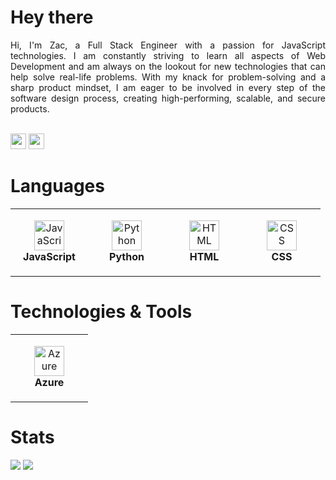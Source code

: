 # Hey there

<div align="justify">
    Hi, I'm Zac, a Full Stack Engineer with a passion for JavaScript technologies. I am constantly striving to learn all aspects of Web Development and am always on the lookout for new technologies that can help solve real-life problems. With my knack for problem-solving and a sharp product mindset, I am eager to be involved in every step of the software design process, creating high-performing, scalable, and secure products.
</div>

<br/><a href="https://www.linkedin.com/in/zachariah-march"><img src="https://img.shields.io/badge/linkedin-%230077B5.svg?&style=for-the-badge&logo=linkedin&logoColor=white" height=25></a>
<a href="mailto:zacmarch101@gmail.com"><img src="https://img.shields.io/badge/Gmail-D14836?style=for-the-badge&logo=gmail&logoColor=white" height=25></a>

# Languages

<table>
  <tr>
    <td align="center" height="108" width="108">
      <img
        src="https://cdn.jsdelivr.net/gh/devicons/devicon/icons/javascript/javascript-original.svg"
        width="48"
        height="48"
        alt="JavaScript"
      />
      <br /><strong>JavaScript</strong>
    </td>
    <td align="center" height="108" width="108">
      <img
        src="https://cdn.jsdelivr.net/gh/devicons/devicon/icons/python/python-original.svg"
        width="48"
        height="48"
        alt="Python"
      />
      <br /><strong>Python</strong>
    </td>
     <td align="center" height="108" width="108">
      <img
        src="https://cdn.jsdelivr.net/gh/devicons/devicon/icons/html5/html5-original.svg"
        width="48"
        height="48"
        alt="HTML"
      />
      <br /><strong>HTML</strong>
     <td align="center" height="108" width="108">
      <img
        src="https://cdn.jsdelivr.net/gh/devicons/devicon/icons/css3/css3-original.svg"
        width="48"
        height="48"
        alt="CSS"
      />
      <br /><strong>CSS</strong>
    </td>
  </tr>
</table>

# Technologies & Tools

<table>
  <tr>
    <td align="center" height="108" width="108">
      <img
        src="https://cdn.jsdelivr.net/gh/devicons/devicon/icons/azure/azure-plain.svg"
        width="48"
        height="48"
        alt="Azure"
      />
      <br /><strong>Azure</strong>
    </td>
  </tr>
</table>

# Stats

<img
  src="https://github-readme-stats.vercel.app/api?username=zac-march&show_icons=true&theme=react&&hide_border=true"
/>
<img
  src="https://github-readme-streak-stats.herokuapp.com/?user=zac-march&&theme=react&&hide_border=true"
/>
<br/>

